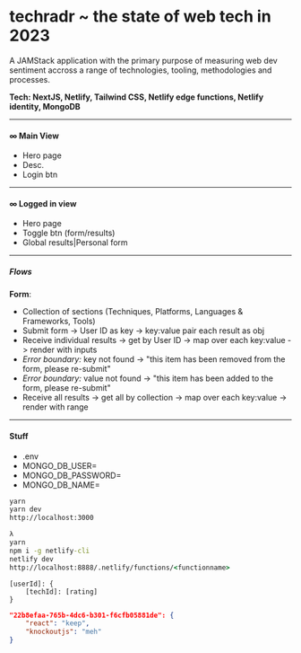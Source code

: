 # techradr ~ the state of web tech in 2023

A JAMStack application with the primary purpose of measuring web dev sentiment accross a range of technologies, tooling, methodologies and processes.

<b>Tech: NextJS, Netlify, Tailwind CSS, Netlify edge functions, Netlify identity, MongoDB</b>

<hr>

#### ∞ Main View

- Hero page
- Desc.
- Login btn

<hr>

#### ∞ Logged in view

- Hero page
- Toggle btn (form/results)
- Global results|Personal form

<hr>

##### Flows

<b>Form</b>:

- Collection of sections (Techniques, Platforms, Languages & Frameworks, Tools)
- Submit form -> User ID as key -> key:value pair each result as obj
- Receive individual results -> get by User ID -> map over each key:value -> render with inputs
- <i>Error boundary:</i> key not found -> "this item has been removed from the form, please re-submit"
- <i>Error boundary:</i> value not found -> "this item has been added to the form, please re-submit"
- Receive all results -> get all by collection -> map over each key:value -> render with range

<hr>

#### Stuff

- .env
- MONGO_DB_USER=
- MONGO_DB_PASSWORD=
- MONGO_DB_NAME=

```cmd
yarn
yarn dev
http://localhost:3000

λ
yarn
npm i -g netlify-cli
netlify dev
http://localhost:8888/.netlify/functions/<functionname>
```

```
[userId]: {
    [techId]: [rating]
}
```

```json
"22b8efaa-765b-4dc6-b301-f6cfb05881de": {
    "react": "keep",
    "knockoutjs": "meh"
}

```

